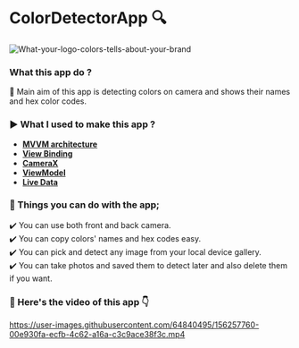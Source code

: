 # ColorDetectorApp :mag:
 
![What-your-logo-colors-tells-about-your-brand](https://user-images.githubusercontent.com/64840495/156308197-0d2a9104-4657-4777-b572-ba7ce71f3a25.jpg)

### What this app do ?
:radio_button: Main aim of this app is detecting colors on camera and shows their names and hex color codes.

### :arrow_forward:  What I used to make this app ?

- <b> <a href="https://developer.android.com/jetpack/guide?gclid=CjwKCAiApfeQBhAUEiwA7K_UH6jiwban6SRsha5oa1taUkSlGsQ5wrP37bmRsyIddcMHm5BhFSTimxoCFvoQAvD_BwE&gclsrc=aw.ds" > MVVM architecture </a> </b>
- <b> <a href="https://developer.android.com/topic/libraries/view-binding" > View Binding </b>
- <b> <a href="https://alitalhacoban.medium.com/camerax-in-android-5943d8ccbf53"> CameraX </a> </b>
- <b> <a href="https://developer.android.com/topic/libraries/architecture/viewmodel" > ViewModel </a> </b>
- <b> <a href="https://developer.android.com/topic/libraries/architecture/livedata" > Live Data </a> </b>

### :diamond_shape_with_a_dot_inside: Things you can do with the app;

:heavy_check_mark: You can use both front and back camera. <br/>
:heavy_check_mark: You can copy colors' names and hex codes easy. <br/>
:heavy_check_mark: You can pick and detect any image from your local device gallery. <br/>
:heavy_check_mark: You can take photos and saved them to detect later and also delete them if you want. <br/>
  

 ### :movie_camera: Here's the video of this app :point_down:

https://user-images.githubusercontent.com/64840495/156257760-00e930fa-ecfb-4c62-a16a-c3c9ace38f3c.mp4
